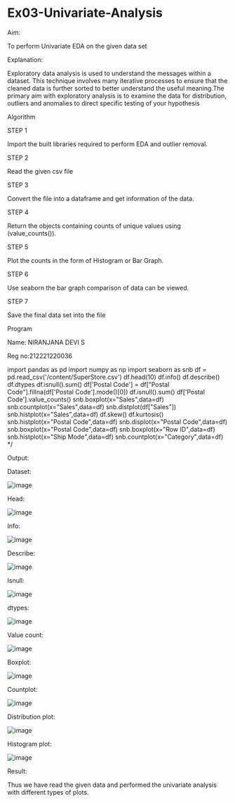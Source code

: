 # Ex03-Univariate-Analysis

Aim:

To perform Univariate EDA on the given data set

Explanation:

Exploratory data analysis is used to understand the messages within a dataset. This technique involves many iterative processes to ensure that the cleaned data is further sorted to better understand the useful meaning.The primary aim with exploratory analysis is to examine the data for distribution, outliers and anomalies to direct specific testing of your hypothesis

Algorithm

STEP 1

Import the built libraries required to perform EDA and outlier removal.

STEP 2

Read the given csv file

STEP 3

Convert the file into a dataframe and get information of the data.

STEP 4

Return the objects containing counts of unique values using (value_counts()).

STEP 5

Plot the counts in the form of Histogram or Bar Graph.

STEP 6

Use seaborn the bar graph comparison of data can be viewed.

STEP 7

Save the final data set into the file

Program

Name: NIRANJANA DEVI S

Reg no:212221220036


import pandas as pd
import numpy as np
import seaborn as snb
df = pd.read_csv('/content/SuperStore.csv')
df.head(10)
df.info()
df.describe()
df.dtypes
df.isnull().sum()
df['Postal Code'] = df["Postal Code"].fillna(df['Postal Code'].mode()[0])
df.isnull().sum()
df['Postal Code'].value_counts()
snb.boxplot(x="Sales",data=df)
snb.countplot(x="Sales",data=df)
snb.distplot(df["Sales"])
snb.histplot(x="Sales",data=df)
df.skew()
df.kurtosis()
snb.histplot(x="Postal Code",data=df)
snb.displot(x="Postal Code",data=df)
snb.boxplot(x="Postal Code",data=df)
snb.boxplot(x="Row ID",data=df)
snb.histplot(x="Ship Mode",data=df)
snb.countplot(x="Category",data=df)
*/

Output:

Dataset:

![image](https://user-images.githubusercontent.com/129851738/229985651-cdb30612-1ab6-40b8-b60b-4636e3fe3334.png)


Head:

![image](https://user-images.githubusercontent.com/129851738/229985735-0bcfceff-133d-47db-861f-77f9715739b8.png)

Info:

![image](https://user-images.githubusercontent.com/129851738/229985802-5f436c44-92e2-4e2f-8baf-1cfbb50646f9.png)

Describe:

![image](https://user-images.githubusercontent.com/129851738/229985857-cf3bcb54-443d-497c-9630-78498bf3e252.png)

Isnull:

![image](https://user-images.githubusercontent.com/129851738/229985943-0b8430fb-c063-4a5f-bd4a-f181d4ce267a.png)

dtypes:

![image](https://user-images.githubusercontent.com/129851738/229986032-0177439b-9349-4553-93a7-2b24f948eb52.png)

Value count:

![image](https://user-images.githubusercontent.com/129851738/229986116-539ca646-2d79-4c3b-a04e-429a2c277330.png)

Boxplot:

![image](https://user-images.githubusercontent.com/129851738/229986244-a085894d-e937-46e2-8064-3d05c7b68fa1.png)

Countplot:

![image](https://user-images.githubusercontent.com/129851738/229986335-1e0a17d0-053d-4cba-a56b-b3001b15ecfb.png)

Distribution plot:

![image](https://user-images.githubusercontent.com/129851738/229986507-4dd7a2e8-d64c-4b88-b208-98d19570c1ed.png)

Histogram plot:

![image](https://user-images.githubusercontent.com/129851738/229986626-a3cb9ae9-db3d-44e8-8165-553f33321655.png)

Result:

Thus we have read the given data and performed the univariate analysis with different types of plots.











